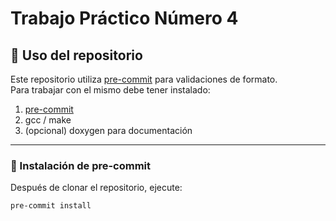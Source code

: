 # Trabajo Práctico Número 4

## 📖 Uso del repositorio

Este repositorio utiliza [pre-commit](https://pre-commit.com) para validaciones de formato.  
Para trabajar con el mismo debe tener instalado:

1. [pre-commit](https://pre-commit.com/#install)
2. gcc / make
3. (opcional) doxygen para documentación

---

### 🔹 Instalación de pre-commit
Después de clonar el repositorio, ejecute:

```bash
pre-commit install
